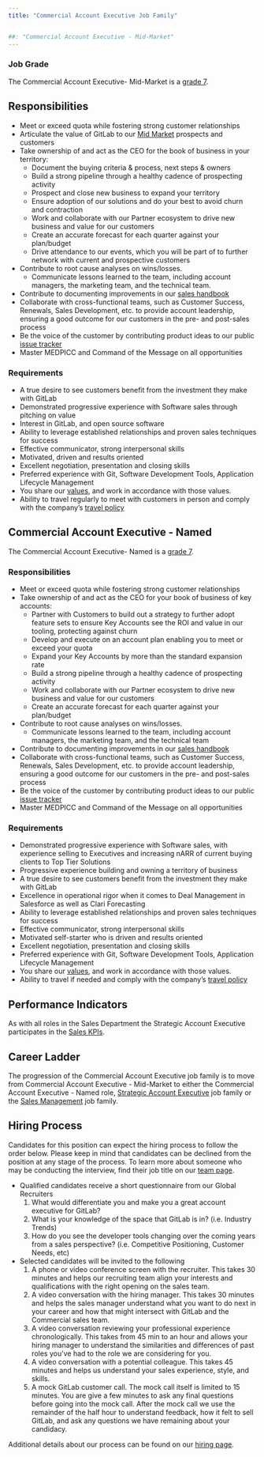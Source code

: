 ```yaml
---
title: "Commercial Account Executive Job Family"


##: "Commercial Account Executive - Mid-Market"
---
```

### Job Grade

The Commercial Account Executive- Mid-Market is a [grade 7](/handbook/total-rewards/compensation/compensation-calculator/#gitlab-job-grades).

## Responsibilities

- Meet or exceed quota while fostering strong customer relationships
- Articulate the value of GitLab to our [Mid Market](/handbook/sales/#market-segmentation) prospects and customers
- Take ownership of and act as the CEO for the book of business in your territory:
  - Document the buying criteria & process, next steps & owners
  - Build a strong pipeline through a healthy cadence of prospecting activity
  - Prospect and close new business to expand your territory
  - Ensure adoption of our solutions and do your best to avoid churn and contraction
  - Work and collaborate with our Partner ecosystem to drive new business and value for our customers
  - Create an accurate forecast for each quarter against your plan/budget
  - Drive attendance to our events, which you will be part of to further network with current and prospective customers
- Contribute to root cause analyses on wins/losses.
  - Communicate lessons learned to the team, including account managers, the marketing team, and the technical team.
- Contribute to documenting improvements in our [sales handbook](/handbook/sales/)
- Collaborate with cross-functional teams, such as Customer Success, Renewals, Sales Development, etc. to provide account leadership, ensuring a good outcome for our customers in the pre- and post-sales process
- Be the voice of the customer by contributing product ideas to our public [issue tracker](https://gitlab.com/gitlab-org/gitlab-ee/issues)
- Master MEDPICC and Command of the Message on all opportunities


### Requirements

- A true desire to see customers benefit from the investment they make with GitLab
- Demonstrated progressive experience with Software sales through pitching on value
- Interest in GitLab, and open source software
- Ability to leverage established relationships and proven sales techniques for success
- Effective communicator, strong interpersonal skills
- Motivated, driven and results oriented
- Excellent negotiation, presentation and closing skills
- Preferred experience with Git, Software Development Tools, Application Lifecycle Management
- You share our [values](/handbook/values/), and work in accordance with those values.
- Ability to travel regularly to meet with customers in person and comply with the company’s [travel policy](/handbook/travel/)

## Commercial Account Executive - Named

The Commercial Account Executive- Named is a [grade 7](/handbook/total-rewards/compensation/compensation-calculator/#gitlab-job-grades).

### Responsibilities

- Meet or exceed quota while fostering strong customer relationships
- Take ownership of and act as the CEO for your book of business of key accounts:
  - Partner with Customers to build out a strategy to further adopt feature sets to ensure Key Accounts see the ROI and value in our tooling, protecting against churn
  - Develop and execute on an account plan enabling you to meet or exceed your quota
  - Expand your Key Accounts by more than the standard expansion rate
  - Build a strong pipeline through a healthy cadence of prospecting activity
  - Work and collaborate with our Partner ecosystem to drive new business and value for our customers
  - Create an accurate forecast for each quarter against your plan/budget
- Contribute to root cause analyses on wins/losses.
  - Communicate lessons learned to the team, including account managers, the marketing team, and the technical team
- Contribute to documenting improvements in our [sales handbook](/handbook/sales/)
- Collaborate with cross-functional teams, such as Customer Success, Renewals, Sales Development, etc. to provide account leadership, ensuring a good outcome for our customers in the pre- and post-sales process
- Be the voice of the customer by contributing product ideas to our public [issue tracker](https://gitlab.com/gitlab-org/gitlab-ee/issues)
- Master MEDPICC and Command of the Message on all opportunities

### Requirements

- Demonstrated progressive experience with Software sales, with experience selling to Executives and increasing nARR of current buying clients to Top Tier Solutions
- Progressive experience building and owning a territory of business
- A true desire to see customers benefit from the investment they make with GitLab
- Excellence in operational rigor when it comes to Deal Management in Salesforce as well as Clari Forecasting
- Ability to leverage established relationships and proven sales techniques for success
- Effective communicator, strong interpersonal skills
- Motivated self-starter who is driven and results oriented
- Excellent negotiation, presentation and closing skills
- Preferred experience with Git, Software Development Tools, Application Lifecycle Management
- You share our [values](/handbook/values/), and work in accordance with those values.
- Ability to travel if needed and comply with the company’s [travel policy](/handbook/travel/)


## Performance Indicators

As with all roles in the Sales Department the Strategic Account Executive participates in the [Sales KPIs](/handbook/company/kpis/#sales-kpis).

## Career Ladder

The progression of the Commercial Account Executive job family is to move from Commercial Account Executive - Mid-Market to either the Commercial Account Executive - Named role, [Strategic Account Executive](/job-families/sales/enterprise-account-executive) job family or the [Sales Management](/job-families/sales/area-sales-manager/) job family.

## Hiring Process

Candidates for this position can expect the hiring process to follow the order below. Please keep in mind that candidates can be declined from the position at any stage of the process. To learn more about someone who may be conducting the interview, find their job title on our [team page](/handbook/company/team/).

- Qualified candidates receive a short questionnaire from our Global Recruiters
  1. What would differentiate you and make you a great account executive for GitLab?
  1. What is your knowledge of the space that GitLab is in? (i.e. Industry Trends)
  1. How do you see the developer tools changing over the coming years from a sales perspective? (i.e. Competitive Positioning, Customer Needs, etc)
- Selected candidates will be invited to the following
  1. A phone or video conference screen with the recruiter. This takes 30 minutes and helps our recruiting team align your interests and qualifications with the right opening on the sales team.
  1. A video conversation with the hiring manager. This takes 30 minutes and helps the sales manager understand what you want to do next in your career and how that might intersect with GitLab and the Commercial sales team.
  1. A video conversation reviewing your professional experience chronologically. This takes from 45 min to an hour and allows your hiring manager to understand the similarities and differences of past roles you’ve had to the role we are considering for you.
  1. A video conversation with a potential colleague. This takes 45 minutes and helps us understand your sales experience, style, and skills.
  1. A mock GitLab customer call. The mock call itself is limited to 15 minutes. You are give a few minutes to ask any final questions before going into the mock call. After the mock call we use the remainder of the half hour to understand feedback, how it felt to sell GitLab, and ask any questions we have remaining about your candidacy.

Additional details about our process can be found on our [hiring page](/handbook/hiring/).



